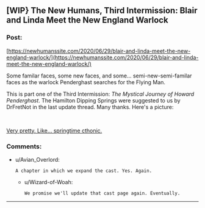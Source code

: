 ## [WIP} The New Humans, Third Intermission: Blair and Linda Meet the New England Warlock

### Post:

 [https://newhumanssite.com/2020/06/29/blair-and-linda-meet-the-new-england-warlock/](https://newhumanssite.com/2020/06/29/blair-and-linda-meet-the-new-england-warlock/) 

Some familar faces, some new faces, and some... semi-new-semi-familar faces as the warlock Penderghast searches for the Flying Man. 

This is part one of the Third Intermission: *The Mystical Journey of Howard Penderghast*. The Hamilton Dipping Springs were suggested to us by DrFretNot in the last update thread. Many thanks. Here's a picture:

&#x200B;

[Very pretty. Like... springtime cthonic. ](https://preview.redd.it/v2n2r1u57s751.jpg?width=564&format=pjpg&auto=webp&s=f50b524eb8af2a9486065cb155f577e3a9ae7d58)

### Comments:

- u/Avian_Overlord:
  ```
  A chapter in which we expand the cast. Yes. Again.
  ```

  - u/Wizard-of-Woah:
    ```
    We promise we'll update that cast page again. Eventually.
    ```

---

